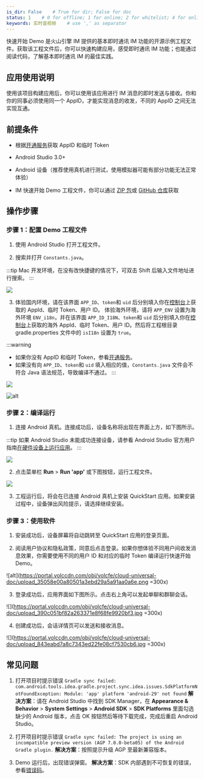 ```yaml
---
is_dir: False    # True for dir; False for doc
status: 1    # 0 for offline; 1 for online; 2 for whitelist; 4 for online but hidden in TOC
keywords: 实时音视频    # use ',' as separator
---
```


快速开始 Demo 是火山引擎 IM 提供的基本即时通讯 IM 功能的开源示例工程文件。获取该工程文件后，你可以快速构建应用，感受即时通讯 IM 功能；也能通过阅读代码，了解基本即时通讯 IM 的最佳实践。

## 应用使用说明

使用该项目构建应用后，你可以使用该应用进行 IM 消息的即时发送与接收。你和你的同事必须使用同一个 AppID，才能实现消息的收发，不同的 AppID 之间无法实现互通。

## 前提条件

- 根据[开通服务](https://www.volcengine.com/docs/6348/291042)获取 AppID 和临时 Token
	
- Android Studio 3.0+
	
- Android 设备（推荐使用真机进行测试，使用模拟器可能有部分功能无法正常体验）

- IM 快速开始 Demo 工程文件，你可以通过 [ZIP 包](https://www.volcengine.com/docs/6348/273865#%E4%B8%8B%E8%BD%BD%E5%BF%AB%E9%80%9F%E5%BC%80%E5%A7%8B-demo)或 [GitHub 仓库](https://github.com/volcengine/VolcEngineIM/tree/main/Android/QuickStart_Demo)获取
	

## 操作步骤

### 步骤 1：配置 Demo 工程文件

1. 使用 Android Studio 打开工程文件。
	
2. 搜索并打开 `Constants.java`。
	
:::tip
Mac 开发环境，在没有改快捷键的情况下，可双击 Shift 后输入文件地址进行搜索。
:::

![](https://portal.volccdn.com/obj/volcfe/cloud-universal-doc/upload_59cc7bb81e0dc41b6ae8820fc3551222.png)

3. 体验国内环境，请在该界面 `APP_ID`、`token`和 `uid` 后分别填入你在[控制台](https://console.volcengine.com/rtc/im/appManage)上获取的 AppId、临时 Token、用户 ID。
体验海外环境，请将 `APP_ENV` 设置为海外环境 `ENV_i18n`，并在该界面 `APP_ID_I18N`、`token`和 `uid` 后分别填入你在[控制台](https://console.volcengine.com/rtc/im/appManage)上获取的海外 AppId、临时 Token、用户 ID。然后将工程根目录 gradle.properties 文件中的 `isI18n` 设置为 `true`。
	
:::warning
- 如果你没有 AppID 和临时 Token，参看[开通服务](https://www.volcengine.com/docs/6348/291042)。
- 如果没有向 `APP_ID`、`token`和 `uid` 填入相应的值，`Constants.java` 文件会不符合 Java 语法规范，导致编译不通过。
:::

![](https://portal.volccdn.com/obj/volcfe/cloud-universal-doc/upload_ac07fbedbc0b79f6660a3e5eea402320.png)

![alt](https://portal.volccdn.com/obj/volcfe/cloud-universal-doc/upload_abcc8186ffea40d159b6dc90558dbf17.jpg)

### 步骤 2：编译运行

1. 连接 Android 真机。连接成功后，设备名称将出现在界面上方，如下图所示。
	
:::tip
如果 Android Studio 未能成功连接设备，请参看 Android Studio 官方用户指南[在硬件设备上运行应用](https://developer.android.com/studio/run/device)。
:::


![](https://portal.volccdn.com/obj/volcfe/cloud-universal-doc/upload_6f593389f512975a61b76183deff1ce3.png)

2. 点击菜单栏 **Run** > **Run 'app'**  或下图按钮，运行工程文件。
	

![](https://portal.volccdn.com/obj/volcfe/cloud-universal-doc/upload_75a87a6b6ed86ba1d628e68b6f27b48a.png)

3. 工程运行后，将会在已连接 Android 真机上安装 QuickStart 应用。如果安装过程中，设备弹出风险提示，请选择继续安装。
	

### 步骤 3：使用软件

1. 安装成功后，设备屏幕将自动跳转至 QuickStart 应用的登录页面。
	
2. 阅读用户协议和隐私政策，同意后点击登录。如果你想体验不同用户间收发消息效果，你需要使用不同的用户 ID 和对应的临时 Token 编译运行快速开始 Demo。

![alt](https://portal.volccdn.com/obj/volcfe/cloud-universal-doc/upload_35058e00a80501a3ebd29a5a91aa0a6e.png =300x)
	
3. 登录成功后，应用界面如下图所示。点击右上角可以发起单聊和群聊会话。
	
![](https://portal.volccdn.com/obj/volcfe/cloud-universal-doc/upload_390c051bf82a263371e8f68fe9920bf3.jpg =300x)

4. 创建成功后，会话详情页可以发送和接收消息。
	
![](https://portal.volccdn.com/obj/volcfe/cloud-universal-doc/upload_843eabd7a8c7343ed22fe08cf7530cb6.jpg =300x)

## 常见问题

1. 打开项目时提示错误 `Gradle sync failed: com.android.tools.idea.gradle.project.sync.idea.issues.SdkPlatformNotFoundException: Module: 'app' platform 'android-29' not found` 
**解决方案**：请在 Android Studio 中找到 SDK Manager，在 **Appearance & Behavior** > **System** **Settings** > **Android SDK** > **SDK Platforms** 里面勾选缺少的 Android 版本，点击 OK 按钮然后等待下载完成，完成后重启 Android Studio。
	
2. 打开项目时提示错误 `Gradle sync failed: The project is using an incompatible preview version (AGP 7.0.0-beta05) of the Android Gradle plugin.`
**解决方案**：按照提示升级 AGP 至最新兼容版本。
	
3. Demo 运行后，出现错误弹窗。
**解决方案**：SDK 内部遇到不可恢复的错误，参看[错误码](https://www.volcengine.com/docs/6348/293452)。

